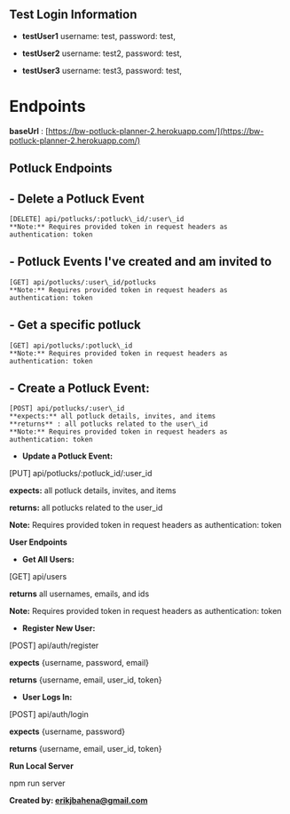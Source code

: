## **Test Login Information**

- **testUser1**
    username: test,
    password: test,

- **testUser2**
    username: test2,
    password: test,

- **testUser3**
    username: test3,
    password: test,

# **Endpoints**

**baseUrl** : [https://bw-potluck-planner-2.herokuapp.com/](https://bw-potluck-planner-2.herokuapp.com/)

## **Potluck Endpoints**

## - **Delete a Potluck Event**

    [DELETE] api/potlucks/:potluck\_id/:user\_id
    **Note:** Requires provided token in request headers as authentication: token

## - **Potluck Events I&#39;ve created and am invited to**

    [GET] api/potlucks/:user\_id/potlucks
    **Note:** Requires provided token in request headers as authentication: token

## - **Get a specific potluck**

    [GET] api/potlucks/:potluck\_id
    **Note:** Requires provided token in request headers as authentication: token

## - **Create a Potluck Event:**

    [POST] api/potlucks/:user\_id
    **expects:** all potluck details, invites, and items
    **returns** : all potlucks related to the user\_id
    **Note:** Requires provided token in request headers as authentication: token

- **Update a Potluck Event:**

[PUT] api/potlucks/:potluck\_id/:user\_id

**expects:** all potluck details, invites, and items

**returns:** all potlucks related to the user\_id

**Note:** Requires provided token in request headers as authentication: token

**User Endpoints**

- **Get All Users:**

[GET] api/users

**returns** all usernames, emails, and ids

**Note:** Requires provided token in request headers as authentication: token

- **Register New User:**

[POST] api/auth/register

**expects** {username, password, email}

**returns** {username, email, user\_id, token}

- **User Logs In:**

[POST] api/auth/login

**expects** {username, password}

**returns** {username, email, user\_id, token}

**Run Local Server**

npm run server

**Created by: erikjbahena@gmail.com**